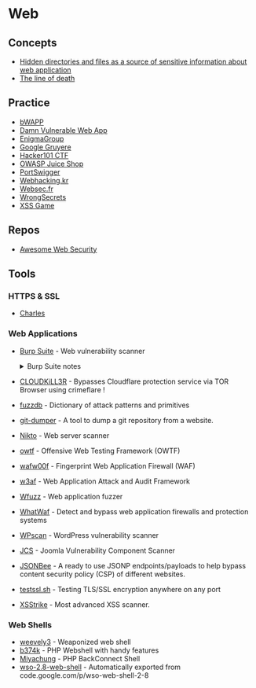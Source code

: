 # Web

## Concepts
- [Hidden directories and files as a source of sensitive information about web application](https://medium.com/@_bl4de/hidden-directories-and-files-as-a-source-of-sensitive-information-about-web-application-84e5c534e5ad )
- [The line of death](https://textslashplain.com/2017/01/14/the-line-of-death/)

## Practice
- [bWAPP](http://www.itsecgames.com/)
- [Damn Vulnerable Web App](http://www.dvwa.co.uk/)
- [EnigmaGroup](https://www.enigmagroup.org/)
- [Google Gruyere](https://google-gruyere.appspot.com/)
- [Hacker101 CTF](https://www.hacker101.com/)
- [OWASP Juice Shop](https://owasp.org/www-project-juice-shop/)
- [PortSwigger](https://portswigger.net/web-security)
- [Webhacking.kr](https://webhacking.kr/)
- [Websec.fr](https://websec.fr/)
- [WrongSecrets](https://github.com/commjoen/wrongsecrets)
- [XSS Game](https://xss-game.appspot.com/)

## Repos
- [Awesome Web Security](https://github.com/qazbnm456/awesome-web-security)

## Tools
### HTTPS & SSL
- [Charles](https://www.charlesproxy.com/)

### Web Applications
- [Burp Suite](https://portswigger.net/burp/) - Web vulnerability scanner
    <details>
        <summary>Burp Suite notes</summary>

  	### Repos
  	- [Awesome Burp Extensions](https://github.com/snoopysecurity/awesome-burp-extensions)

  	### What is BurpSuite?
  	Lets you see the requests and responses to and from your browser. You can intercept traffic on the way in or out. You can also replay requests.

  	### How to set up BurpSuite
  	#### New Profile
  	Using Firefox, make a new Browser Profile (go to `about:profiles` in the Firefox browser).
  	#### Proxy Setup
  	Go to `Prefences > General > Network Settings` and select `Manual proxy configuration` and enter `127.0.0.1` and `8080` for the port. Make sure to check `Use this proxy server for all protocols`. You should probably use a VPN in case you get your IP banned, so your "real" IP doesn't actually get banned.
  	### Useful Extensions
  	- User-Agent Switcher
  	  - Change your User Agent
  	- Wappalyzer
  	- BuiltWith
  	- HackBar
  	  - Send POST requests directly from the browser
  	- Web Developer
  	#### Download Burp Suite CA
  	Download the BurpSuite Certificate from http://burp.
  	#### Install BurpSuite CA
  	Go to `Preferences > Privacy & Security > Certificates > View Certificates` and click the `Authorities` tab. Import the certificate that you just downloaded.

  	### Target Tab
  	- Focus on specific sites
  	- Focus on specific functions
  	- Visualize attack surface
  	- Set "Scope" to filter all other tools
  	#### Site Map
  	The Target tab is a tree style view of all websites in scope.
  	#### Scope
  	Control what you're looking at. You can add specific domains or keywords. You can add things from this menu or right click to add things from the Site Map tab.

  	### Proxy Tab
  	#### HTTP History Tab
  	Shows requests and responses. It will show extra info in the `Params` tab, and the headers in the `Headers` tab.

  	### Spider Tab
  	Will automatically try to fill out information in the site map tab. It will try to explore and enumerate every link and subdomain from the given website to try to fill out an entire site map.

  	### Sequencer Tab
  	Test the entropy of cookies, session tokens, and CSRF tokens.

  	### Intruder Tab
  	A way to automate injections and form automation. You can specify payloads for BurpSuite to go through and try. The Community Edition of BurpSuite does not include any payloads automatically.

  	- Attack types: Sniper, Battering Ram, Pitchfork, Cluster Bomb.
  	- Allows you to fuxx parameters/paths
  	- Brute force passwords
  	- Content discovery
    </details>
- [CLOUDKiLL3R](https://github.com/inurlx/CLOUDKiLL3R) - Bypasses Cloudflare protection service via TOR Browser using crimeflare !
- [fuzzdb](https://github.com/fuzzdb-project/fuzzdb) - Dictionary of attack patterns and primitives
- [git-dumper](https://github.com/arthaud/git-dumper) - A tool to dump a git repository from a website.
- [Nikto](https://cirt.net/Nikto2) - Web server scanner
- [owtf](https://github.com/owtf/owtf) - Offensive Web Testing Framework (OWTF)
- [wafw00f](https://github.com/EnableSecurity/wafw00f) - Fingerprint Web Application Firewall (WAF)
- [w3af](http://w3af.org) - Web Application Attack and Audit Framework
- [Wfuzz](https://github.com/xmendez/wfuzz) - Web application fuzzer
- [WhatWaf](https://github.com/Ekultek/WhatWaf) - Detect and bypass web application firewalls and protection systems
- [WPscan](https://wpscan.org) - WordPress vulnerability scanner
- [JCS](https://github.com/TheM4hd1/JCS) - Joomla Vulnerability Component Scanner
- [JSONBee](https://github.com/zigoo0/JSONBee) - A ready to use JSONP endpoints/payloads to help bypass content security policy (CSP) of different websites.
- [testssl.sh](https://github.com/drwetter/testssl.sh) - Testing TLS/SSL encryption anywhere on any port
- [XSStrike](https://github.com/s0md3v/XSStrike) - Most advanced XSS scanner.

### Web Shells
- [weevely3](https://github.com/epinna/weevely3) - Weaponized web shell
- [b374k](https://github.com/b374k/b374k) - PHP Webshell with handy features
- [Miyachung](https://packetstormsecurity.com/files/122612/Miyachung-BackConnect-Shell.html) - PHP BackConnect Shell
- [wso-2.8-web-shell](https://github.com/rzkyh007/wso-web-shell-2-8) - Automatically exported from code.google.com/p/wso-web-shell-2-8
